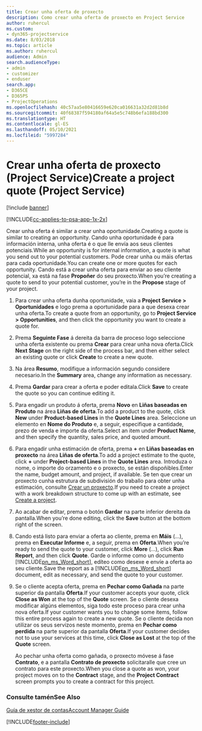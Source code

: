 ```yaml
---
title: Crear unha oferta de proxecto
description: Como crear unha oferta de proxecto en Project Service
author: ruhercul
ms.custom:
- dyn365-projectservice
ms.date: 8/03/2018
ms.topic: article
ms.author: ruhercul
audience: Admin
search.audienceType:
- admin
- customizer
- enduser
search.app:
- D365CE
- D365PS
- ProjectOperations
ms.openlocfilehash: 40c57aa5e80416659e620ca016631a32d2d81b8d
ms.sourcegitcommit: 40f68387f594180af64a5e5c748b6efa188bd300
ms.translationtype: HT
ms.contentlocale: gl-ES
ms.lasthandoff: 05/10/2021
ms.locfileid: "5997284"
---
```

# <a name="create-a-project-quote-project-service"></a><span data-ttu-id="54e88-103">Crear unha oferta de proxecto (Project Service)</span><span class="sxs-lookup"><span data-stu-id="54e88-103">Create a project quote (Project Service)</span></span>

[!include [banner](../includes/psa-now-project-operations.md)]

[!INCLUDE[cc-applies-to-psa-app-1x-2x](../includes/cc-applies-to-psa-app-1x-2x.md)]

<span data-ttu-id="54e88-104">Crear unha oferta é similar a crear unha oportunidade.</span><span class="sxs-lookup"><span data-stu-id="54e88-104">Creating a quote is similar to creating an opportunity.</span></span> <span data-ttu-id="54e88-105">Cando unha oportunidade é para información interna, unha oferta é o que lle envía aos seus clientes potenciais.</span><span class="sxs-lookup"><span data-stu-id="54e88-105">While an opportunity is for internal information, a quote is what you send out to your potential customers.</span></span> <span data-ttu-id="54e88-106">Pode crear unha ou máis ofertas para cada oportunidade.</span><span class="sxs-lookup"><span data-stu-id="54e88-106">You can create one or more quotes for each opportunity.</span></span> <span data-ttu-id="54e88-107">Cando está a crear unha oferta para enviar ao seu cliente potencial, xa está na fase **Propoñer** do seu proxecto.</span><span class="sxs-lookup"><span data-stu-id="54e88-107">When you’re creating a quote to send to your potential customer, you’re in the **Propose** stage of your project.</span></span>  
  
1. <span data-ttu-id="54e88-108">Para crear unha oferta dunha oportunidade, vaia a **Project Service > Oportunidades** e logo prema a oportunidade para a que desexa crear unha oferta.</span><span class="sxs-lookup"><span data-stu-id="54e88-108">To create a quote from an opportunity, go to **Project Service > Opportunities**, and then click the opportunity you want to create a quote for.</span></span>  
  
2. <span data-ttu-id="54e88-109">Prema **Seguinte Fase** á dereita da barra de proceso logo seleccione unha oferta existente ou prema **Crear** para crear unha nova oferta.</span><span class="sxs-lookup"><span data-stu-id="54e88-109">Click **Next Stage** on the right side of the process bar, and then either select an existing quote or click **Create** to create a new quote.</span></span>  
  
3. <span data-ttu-id="54e88-110">Na área **Resumo**, modifique a información segundo considere necesario.</span><span class="sxs-lookup"><span data-stu-id="54e88-110">In the **Summary** area, change any information as necessary.</span></span>  
  
4. <span data-ttu-id="54e88-111">Prema **Gardar** para crear a oferta e poder editala.</span><span class="sxs-lookup"><span data-stu-id="54e88-111">Click **Save** to create the quote so you can continue editing it.</span></span>  
  
5. <span data-ttu-id="54e88-112">Para engadir un produto á oferta, prema **Novo** en **Liñas baseadas en Produto** na área **Liñas de oferta**.</span><span class="sxs-lookup"><span data-stu-id="54e88-112">To add a product to the quote, click **New** under **Product-based Lines** in the **Quote Lines** area.</span></span> <span data-ttu-id="54e88-113">Seleccione un elemento en **Nome do Produto** e, a seguir, especifique a cantidade, prezo de venda e importe da oferta.</span><span class="sxs-lookup"><span data-stu-id="54e88-113">Select an item under **Product Name**, and then specify the quantity, sales price, and quoted amount.</span></span>  
  
6. <span data-ttu-id="54e88-114">Para engadir unha estimación de oferta, prema **+** en **Liñas baseadas en proxecto** na área **Liñas de oferta**.</span><span class="sxs-lookup"><span data-stu-id="54e88-114">To add a project estimate to the quote, click **+** under **Project-based Lines** in the **Quote Lines** area.</span></span> <span data-ttu-id="54e88-115">Introduza o nome, o importe do orzamento e o proxecto, se están dispoñibles.</span><span class="sxs-lookup"><span data-stu-id="54e88-115">Enter the name, budget amount, and project, if available.</span></span> <span data-ttu-id="54e88-116">Se ten que crear un proxecto cunha estrutura de subdivisión do traballo para obter unha estimación, consulte [Crear un proxecto](../psa/create-project.md).</span><span class="sxs-lookup"><span data-stu-id="54e88-116">If you need to create a project with a work breakdown structure to come up with an estimate, see [Create a project](../psa/create-project.md).</span></span>  
  
7. <span data-ttu-id="54e88-117">Ao acabar de editar, prema o botón **Gardar** na parte inferior dereita da pantalla.</span><span class="sxs-lookup"><span data-stu-id="54e88-117">When you’re done editing, click the **Save** button at the bottom right of the screen.</span></span>  
  
8. <span data-ttu-id="54e88-118">Cando está listo para enviar a oferta ao cliente, prema en **Máis** (...), prema en **Executar Informe** e, a seguir, prema en **Oferta**.</span><span class="sxs-lookup"><span data-stu-id="54e88-118">When you’re ready to send the quote to your customer, click **More** (…), click **Run Report**, and then click **Quote**.</span></span> <span data-ttu-id="54e88-119">Garde o informe como un documento [!INCLUDE[pn_ms_Word_short](../includes/pn-ms-word-short.md)], edíteo como desexe e envíe a oferta ao seu cliente.</span><span class="sxs-lookup"><span data-stu-id="54e88-119">Save the report as a [!INCLUDE[pn_ms_Word_short](../includes/pn-ms-word-short.md)] document, edit as necessary, and send the quote to your customer.</span></span>  
  
9. <span data-ttu-id="54e88-120">Se o cliente acepta oferta, prema en **Pechar como Gañada** na parte superior da pantalla **Oferta**.</span><span class="sxs-lookup"><span data-stu-id="54e88-120">If your customer accepts your quote, click **Close as Won** at the top of the **Quote** screen.</span></span> <span data-ttu-id="54e88-121">Se o cliente desexa modificar algúns elementos, siga todo este proceso para crear unha nova oferta.</span><span class="sxs-lookup"><span data-stu-id="54e88-121">If your customer wants you to change some items, follow this entire process again to create a new quote.</span></span> <span data-ttu-id="54e88-122">Se o cliente decida non utilizar os seus servizos neste momento, prema en **Pechar como perdida** na parte superior da pantalla **Oferta**.</span><span class="sxs-lookup"><span data-stu-id="54e88-122">If your customer decides not to use your services at this time, click **Close as Lost** at the top of the **Quote** screen.</span></span>  
  
   <span data-ttu-id="54e88-123">Ao pechar unha oferta como gañada, o proxecto móvese á fase **Contrato**, e a pantalla **Contrato de proxecto** solicitaralle que cree un contrato para este proxecto.</span><span class="sxs-lookup"><span data-stu-id="54e88-123">When you close a quote as won, your project moves on to the **Contract** stage, and the **Project Contract** screen prompts you to create a contract for this project.</span></span>  
  
### <a name="see-also"></a><span data-ttu-id="54e88-124">Consulte tamén</span><span class="sxs-lookup"><span data-stu-id="54e88-124">See Also</span></span>  
 [<span data-ttu-id="54e88-125">Guía de xestor de contas</span><span class="sxs-lookup"><span data-stu-id="54e88-125">Account Manager Guide</span></span>](../psa/account-manager-guide.md)


[!INCLUDE[footer-include](../includes/footer-banner.md)]
